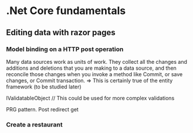 # .Net Core fundamentals

## Editing data with razor pages


### Model binding on a HTTP post operation

Many data sources work as units of work.
  They collect all the changes and additions and deletions that you are making to a data source, and then reconcile those changes when you invoke a method like Commit, or save changes, or Commit transaction. => This is certainly true of the entity framework (to be studied later)


IValidatableObject // This could be used for more complex validations

PRG pattern. Post redirect get

### Create a restaurant
